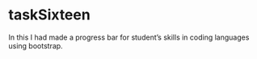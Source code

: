 # taskSixteen
In this I had made a progress bar for student’s skills in coding languages  using bootstrap.
